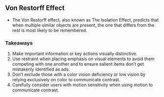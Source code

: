## Von Restorff Effect

- The Von Restorff effect, also known as The Isolation Effect, predicts that when multiple similar objects are present, the one that differs from the rest is most likely to be remembered.

### Takeaways
1. Make important information or key actions visually distinctive.
2. Use restraint when placing emphasis on visual elements to avoid them competing with one another and to ensure salient items don’t get mistakenly identified as ads.
3. Don’t exclude those with a color vision deficiency or low vision by relying exclusively on color to communicate contrast.
4. Carefully consider users with motion sensitivity when using motion to communicate contrast.
